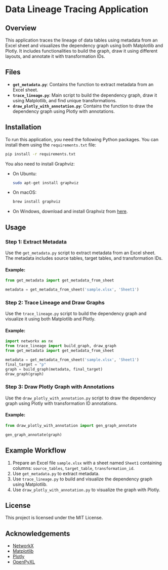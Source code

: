 
# Data Lineage Tracing Application

## Overview
This application traces the lineage of data tables using metadata from an Excel sheet and visualizes the dependency graph using both Matplotlib and Plotly. It includes functionalities to build the graph, draw it using different layouts, and annotate it with transformation IDs.

## Files
- **`get_metadata.py`**: Contains the function to extract metadata from an Excel sheet.
- **`trace_lineage.py`**: Main script to build the dependency graph, draw it using Matplotlib, and find unique transformations.
- **`draw_plotly_with_annotation.py`**: Contains the function to draw the dependency graph using Plotly with annotations.

## Installation
To run this application, you need the following Python packages. You can install them using the `requirements.txt` file:
```sh
pip install -r requirements.txt
```

You also need to install Graphviz:
- On Ubuntu:
  ```sh
  sudo apt-get install graphviz
  ```
- On macOS:
  ```sh
  brew install graphviz
  ```
- On Windows, download and install Graphviz from [here](https://graphviz.org/download/).

## Usage

### Step 1: Extract Metadata
Use the `get_metadata.py` script to extract metadata from an Excel sheet. The metadata includes source tables, target tables, and transformation IDs.

#### Example:
```python
from get_metadata import get_metadata_from_sheet

metadata = get_metadata_from_sheet('sample.xlsx', 'Sheet1')
```

### Step 2: Trace Lineage and Draw Graphs
Use the `trace_lineage.py` script to build the dependency graph and visualize it using both Matplotlib and Plotly.

#### Example:
```python
import networkx as nx
from trace_lineage import build_graph, draw_graph
from get_metadata import get_metadata_from_sheet

metadata = get_metadata_from_sheet('sample.xlsx', 'Sheet1')
final_target = "p"
graph = build_graph(metadata, final_target)
draw_graph(graph)
```

### Step 3: Draw Plotly Graph with Annotations
Use the `draw_plotly_with_annotation.py` script to draw the dependency graph using Plotly with transformation ID annotations.

#### Example:
```python
from draw_plotly_with_annotation import gen_graph_annotate

gen_graph_annotate(graph)
```

## Example Workflow
1. Prepare an Excel file `sample.xlsx` with a sheet named `Sheet1` containing columns: `source_tables`, `target_table`, `transformation_id`.
2. Use `get_metadata.py` to extract metadata.
3. Use `trace_lineage.py` to build and visualize the dependency graph using Matplotlib.
4. Use `draw_plotly_with_annotation.py` to visualize the graph with Plotly.

## License
This project is licensed under the MIT License.

## Acknowledgements
- [NetworkX](https://networkx.github.io/)
- [Matplotlib](https://matplotlib.org/)
- [Plotly](https://plotly.com/)
- [OpenPyXL](https://openpyxl.readthedocs.io/en/stable/)
